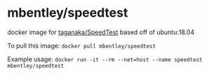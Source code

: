 mbentley/speedtest
==================

docker image for [taganaka/SpeedTest](https://github.com/taganaka/SpeedTest)
based off of ubuntu:18.04

To pull this image:
`docker pull mbentley/speedtest`

Example usage:
`docker run -it --rm --net=host --name speedtest mbentley/speedtest`
